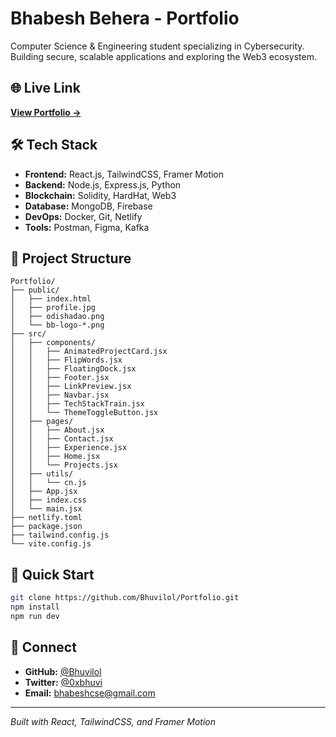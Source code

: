 # Bhabesh Behera - Portfolio

Computer Science & Engineering student specializing in Cybersecurity. Building secure, scalable applications and exploring the Web3 ecosystem.

## 🌐 Live Link

**[View Portfolio →](https://bhuvism.netlify.app/)**

## 🛠️ Tech Stack

- **Frontend:** React.js, TailwindCSS, Framer Motion
- **Backend:** Node.js, Express.js, Python
- **Blockchain:** Solidity, HardHat, Web3
- **Database:** MongoDB, Firebase
- **DevOps:** Docker, Git, Netlify
- **Tools:** Postman, Figma, Kafka

## 📁 Project Structure

```
Portfolio/
├── public/
│   ├── index.html
│   ├── profile.jpg
│   ├── odishadao.png
│   └── bb-logo-*.png
├── src/
│   ├── components/
│   │   ├── AnimatedProjectCard.jsx
│   │   ├── FlipWords.jsx
│   │   ├── FloatingDock.jsx
│   │   ├── Footer.jsx
│   │   ├── LinkPreview.jsx
│   │   ├── Navbar.jsx
│   │   ├── TechStackTrain.jsx
│   │   └── ThemeToggleButton.jsx
│   ├── pages/
│   │   ├── About.jsx
│   │   ├── Contact.jsx
│   │   ├── Experience.jsx
│   │   ├── Home.jsx
│   │   └── Projects.jsx
│   ├── utils/
│   │   └── cn.js
│   ├── App.jsx
│   ├── index.css
│   └── main.jsx
├── netlify.toml
├── package.json
├── tailwind.config.js
└── vite.config.js
```

## 🚀 Quick Start

```bash
git clone https://github.com/Bhuvilol/Portfolio.git
npm install
npm run dev
```

## 🔗 Connect

- **GitHub:** [@Bhuvilol](https://github.com/Bhuvilol)
- **Twitter:** [@0xbhuvi](https://x.com/0xbhuvi)
- **Email:** bhabeshcse@gmail.com

---

*Built with React, TailwindCSS, and Framer Motion*

